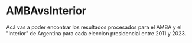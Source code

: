 # AMBAvsInterior
Acá vas a poder encontrar los resultados procesados para el AMBA y el "Interior" de Argentina para cada eleccion presidencial entre 2011 y 2023.
